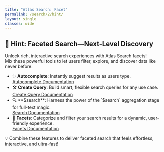 ```yaml
---
title: "Atlas Search: Facet"
permalink: /search/2/hint/
layout: single
classes: wide
---
```


## 🚀 Hint: Faceted Search—Next-Level Discovery

Unlock rich, interactive search experiences with Atlas Search facets!  
Mix these powerful tools to let users filter, explore, and discover data like never before:

- ✨ **Autocomplete**: Instantly suggest results as users type.  
  [Autocomplete Documentation](https://www.mongodb.com/docs/atlas/atlas-search/field-types/autocomplete-type/)
- 🛠️ **Create Query**: Build smart, flexible search queries for any use case.  
  [Create Query Documentation](https://www.mongodb.com/docs/atlas/atlas-search/create-queries/)
- 🔍 **$search**: Harness the power of the `$search` aggregation stage for full-text magic.  
  [Search Documentation](https://www.mongodb.com/docs/atlas/atlas-search/aggregation-stages/search/)
- 🧩 **Facets**: Categorize and filter your search results for a dynamic, user-friendly experience.  
  [Facets Documentation](https://www.mongodb.com/docs/manual/reference/operator/aggregation/facet/)

💡 Combine these features to deliver faceted search that feels effortless, interactive, and ultra-fast!
